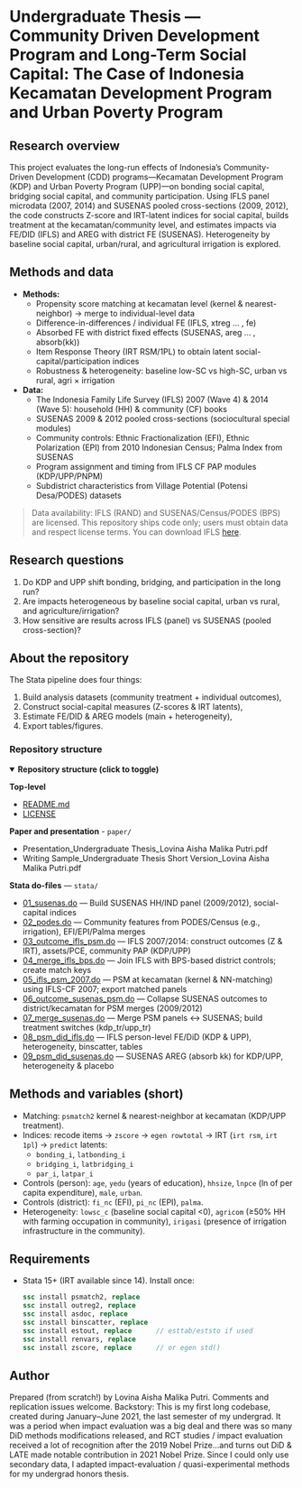 # Undergraduate Thesis —  Community Driven Development Program and Long-Term Social Capital: The Case of Indonesia Kecamatan Development Program and Urban Poverty Program

## Research overview
This project evaluates the long-run effects of Indonesia’s Community-Driven Development (CDD) programs—Kecamatan Development Program (KDP) and Urban Poverty Program (UPP)—on bonding social capital, bridging social capital, and community participation. Using IFLS panel microdata (2007, 2014) and SUSENAS pooled cross-sections (2009, 2012), the code constructs Z-score and IRT-latent indices for social capital, builds treatment at the kecamatan/community level, and estimates impacts via FE/DID (IFLS) and AREG with district FE (SUSENAS). Heterogeneity by baseline social capital, urban/rural, and agricultural irrigation is explored. 

## Methods and data
* **Methods:** 
  * Propensity score matching at kecamatan level (kernel & nearest-neighbor) → merge to individual-level data
  * Difference-in-differences / individual FE (IFLS, xtreg … , fe)
  * Absorbed FE with district fixed effects (SUSENAS, areg … , absorb(kk))
  * Item Response Theory (IRT RSM/1PL) to obtain latent social-capital/participation indices
  * Robustness & heterogeneity: baseline low-SC vs high-SC, urban vs rural, agri × irrigation
* **Data:**
  * The Indonesia Family Life Survey (IFLS) 2007 (Wave 4) & 2014 (Wave 5): household (HH) & community (CF) books
  * SUSENAS 2009 & 2012 pooled cross-sections (sociocultural special modules)
  * Community controls: Ethnic Fractionalization (EFI), Ethnic Polarization (EPI) from 2010 Indonesian Census; Palma Index from SUSENAS
  * Program assignment and timing from IFLS CF PAP modules (KDP/UPP/PNPM)
  * Subdistrict characteristics from Village Potential (Potensi Desa/PODES) datasets

>Data availability: IFLS (RAND) and SUSENAS/Census/PODES (BPS) are licensed. This repository ships code only; users must obtain data and respect license terms. You can download IFLS [here](https://www.rand.org/well-being/social-and-behavioral-policy/data/FLS/IFLS.html). 

## Research questions
1. Do KDP and UPP shift bonding, bridging, and participation in the long run?
2. Are impacts heterogeneous by baseline social capital, urban vs rural, and agriculture/irrigation?
3. How sensitive are results across IFLS (panel) vs SUSENAS (pooled cross-section)?

## About the repository
The Stata pipeline does four things:
1. Build analysis datasets (community treatment + individual outcomes),
2. Construct social-capital measures (Z-scores & IRT latents),
3. Estimate FE/DID & AREG models (main + heterogeneity),
4. Export tables/figures.

### Repository structure
<details open>
  <summary><b>Repository structure (click to toggle)</b></summary>

**Top-level**
- [README.md](README.md)
- [LICENSE](LICENSE)

**Paper and presentation** - `paper/`
- Presentation_Undergraduate Thesis_Lovina Aisha Malika Putri.pdf
- Writing Sample_Undergraduate Thesis Short Version_Lovina Aisha Malika Putri.pdf

**Stata do-files** — `stata/`
- [01_susenas.do](stata/01_susenas.do) — Build SUSENAS HH/IND panel (2009/2012), social-capital indices  
- [02_podes.do](stata/02_podes.do) — Community features from PODES/Census (e.g., irrigation), EFI/EPI/Palma merges
- [03_outcome_ifls_psm.do](stata/03_outcome_ifls_psm.do) — IFLS 2007/2014: construct outcomes (Z & IRT), assets/PCE, community PAP (KDP/UPP)
- [04_merge_ifls_bps.do](stata/04_merge_ifls_bps.do) — Join IFLS with BPS-based district controls; create match keys  
- [05_ifls_psm_2007.do](stata/05_ifls_psm_2007.do) — PSM at kecamatan (kernel & NN-matching) using IFLS-CF 2007; export matched panels
- [06_outcome_susenas_psm.do](stata/06_outcome_susenas_psm.do) — Collapse SUSENAS outcomes to district/kecamatan for PSM merges (2009/2012)
- [07_merge_susenas.do](stata/07_merge_susenas.do) — Merge PSM panels ↔ SUSENAS; build treatment switches (kdp_tr/upp_tr)
- [08_psm_did_ifls.do](stata/08_psm_did_ifls.do) — IFLS person-level FE/DiD (KDP & UPP), heterogeneity, binscatter, tables  
- [09_psm_did_susenas.do](stata/09_psm_did_susenas.do) — SUSENAS AREG (absorb kk) for KDP/UPP, heterogeneity & placebo
</details>

## Methods and variables (short)
* Matching: `psmatch2` kernel & nearest-neighbor at kecamatan (KDP/UPP treatment).
* Indices: recode items → `zscore` → `egen rowtotal` → IRT (`irt rsm`, `irt 1pl`) → `predict` latents:
  * `bonding_i`, `latbonding_i`
  * `bridging_i`, `latbridging_i`
  * `par_i`, `latpar_i`
* Controls (person): `age`, `yedu` (years of education), `hhsize`, `lnpce` (ln of per capita expenditure), `male`, `urban`.
* Controls (district): `fi_nc` (EFI), `pi_nc` (EPI), `palma`.
* Heterogeneity: `lowsc_c` (baseline social capital <0), `agricom` (≥50% HH with farming occupation in community), `irigasi` (presence of irrigation infrastructure in the community).

## Requirements
- Stata 15+ (IRT available since 14). Install once:
  ```stata
  ssc install psmatch2, replace
  ssc install outreg2, replace
  ssc install asdoc, replace
  ssc install binscatter, replace
  ssc install estout, replace      // esttab/eststo if used
  ssc install renvars, replace
  ssc install zscore, replace      // or egen std()

## Author
Prepared (from scratch!) by Lovina Aisha Malika Putri. Comments and replication issues welcome. 
Backstory: This is my first long codebase, created during January–June 2021, the last semester of my undergrad. It was a period when impact evaluation was a big deal and there was so many DiD methods modifications released, and RCT studies / impact evaluation received a lot of recognition after the 2019 Nobel Prize...and turns out DiD & LATE made notable contribution in 2021 Nobel Prize. Since I could only use secondary data, I adapted impact-evaluation / quasi-experimental methods for my undergrad honors thesis.
